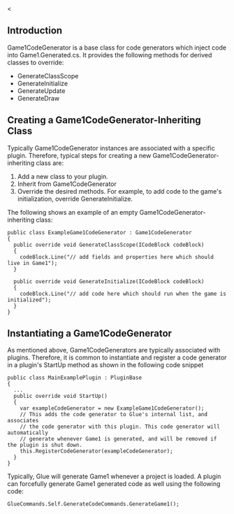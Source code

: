 \<

## Introduction

Game1CodeGenerator is a base class for code generators which inject code into Game1.Generated.cs. It provides the following methods for derived classes to override:

-   GenerateClassScope
-   GenerateInitialize
-   GenerateUpdate
-   GenerateDraw

## Creating a Game1CodeGenerator-Inheriting Class

Typically Game1CodeGenerator instances are associated with a specific plugin. Therefore, typical steps for creating a new Game1CodeGenerator-inheriting class are:

1.  Add a new class to your plugin.
2.  Inherit from Game1CodeGenerator
3.  Override the desired methods. For example, to add code to the game's initialization, override GenerateInitialize.

The following shows an example of an empty Game1CodeGenerator-inheriting class:

    public class ExampleGame1CodeGenerator : Game1CodeGenerator
    {
      public override void GenerateClassScope(ICodeBlock codeBlock)
      {
        codeBlock.Line("// add fields and properties here which should live in Game1");
      }

      public override void GenerateInitialize(ICodeBlock codeBlock)
      {
        codeBlock.Line("// add code here which should run when the game is initialized");
      }
    }

## Instantiating a Game1CodeGenerator

As mentioned above, Game1CodeGenerators are typically associated with plugins. Therefore, it is common to instantiate and register a code generator in a plugin's StartUp method as shown in the following code snippet

    public class MainExamplePlugin : PluginBase
    {
      ...
      public override void StartUp()
      {
        var exampleCodeGenerator = new ExampleGame1CodeGenerator();
        // This adds the code generator to Glue's internal list, and associates
        // the code generator with this plugin. This code generator will automatically
        // generate whenever Game1 is generated, and will be removed if the plugin is shut down.
        this.RegisterCodeGenerator(exampleCodeGenerator);
      }
    }

Typically, Glue will generate Game1 whenever a project is loaded. A plugin can forcefully generate Game1 generated code as well using the following code:

    GlueCommands.Self.GenerateCodeCommands.GenerateGame1();
